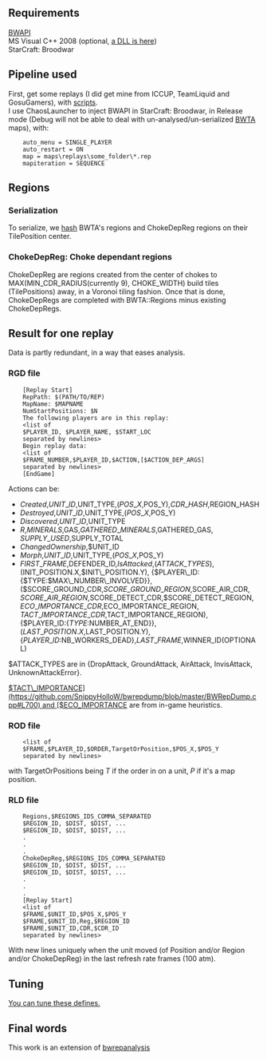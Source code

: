 Requirements
------------
[BWAPI](http://code.google.com/p/bwapi/)   
MS Visual C++ 2008 (optional, [a DLL is here](https://github.com/SnippyHolloW/bwrepdump/blob/master/Release/BWRepDump.dll?raw=true))   
StarCraft: Broodwar  

Pipeline used
-------------
First, get some replays (I did get mine from ICCUP, TeamLiquid and GosuGamers),
 with [scripts](https://github.com/SnippyHolloW/Broodwar_replays_scrappers).  
I use ChaosLauncher to inject BWAPI in StarCraft: Broodwar, in Release mode
(Debug will not be able to deal with un-analysed/un-serialized 
[BWTA](http://code.google.com/p/bwta/) maps), with:

        auto_menu = SINGLE_PLAYER
        auto_restart = ON
        map = maps\replays\some_folder\*.rep
        mapiteration = SEQUENCE

Regions
-------
### Serialization
To serialize, we [hash](https://github.com/SnippyHolloW/bwrepdump/blob/master/BWRepDump.cpp#L40-43) BWTA's regions and ChokeDepReg regions on their TilePosition center.

### ChokeDepReg: Choke dependant regions
ChokeDepReg are regions created from the center of chokes to MAX(MIN\_CDR\_RADIUS(currently 9), CHOKE\_WIDTH) build tiles (TilePositions) away, in a Voronoi tiling fashion. Once that is done, ChokeDepRegs are completed with BWTA::Regions minus existing ChokeDepRegs.
  
Result for one replay
---------------------
Data is partly redundant, in a way that eases analysis.
### RGD file
        [Replay Start]
        RepPath: $(PATH/TO/REP)
        MapName: $MAPNAME
        NumStartPositions: $N
        The following players are in this replay:
        <list of 
        $PLAYER_ID, $PLAYER_NAME, $START_LOC
        separated by newlines>
        Begin replay data:
        <list of
        $FRAME_NUMBER,$PLAYER_ID,$ACTION,[$ACTION_DEP_ARGS]
        separated by newlines>
        [EndGame]
        
Actions can be:
- *Created*,$UNIT\_ID,$UNIT\_TYPE,($POS\_X,$POS\_Y),$CDR\_HASH,$REGION\_HASH  
- *Destroyed*,$UNIT\_ID,$UNIT\_TYPE,($POS\_X,$POS\_Y)  
- *Discovered*,$UNIT\_ID,$UNIT\_TYPE  
- *R*,$MINERALS,$GAS,$GATHERED\_MINERALS,$GATHERED\_GAS,  
$SUPPLY\_USED,$SUPPLY\_TOTAL  
- *ChangedOwnership*,$UNIT\_ID  
- *Morph*,$UNIT\_ID,$UNIT\_TYPE,($POS\_X,$POS\_Y)  
- $FIRST\_FRAME,$DEFENDER\_ID,*IsAttacked*,($ATTACK\_TYPES),
($INIT\_POSITION.X,$INIT\_POSITION.Y),  
{$PLAYER\_ID:{$TYPE:$MAX\_NUMBER\_INVOLVED}},  
($SCORE\_GROUND\_CDR,$SCORE\_GROUND\_REGION,$SCORE\_AIR\_CDR,  
$SCORE\_AIR\_REGION,$SCORE\_DETECT\_CDR,$SCORE\_DETECT\_REGION,  
$ECO\_IMPORTANCE\_CDR,$ECO\_IMPORTANCE\_REGION,  
$TACT\_IMPORTANCE\_CDR,$TACT\_IMPORTANCE\_REGION),  
{$PLAYER\_ID:{$TYPE:$NUMBER\_AT\_END}},($LAST\_POSITION.X,$LAST\_POSITION.Y),  
{$PLAYER\_ID:$NB\_WORKERS\_DEAD},$LAST\_FRAME,$WINNER\_ID(OPTIONAL)  

$ATTACK\_TYPES are in {DropAttack, GroundAttack, AirAttack, InvisAttack, UnknownAttackError}.  

[$TACT\_IMPORTANCE](https://github.com/SnippyHolloW/bwrepdump/blob/master/BWRepDump.cpp#L700) and [$ECO\_IMPORTANCE](https://github.com/SnippyHolloW/bwrepdump/blob/master/BWRepDump.cpp#L666) are from in-game heuristics.  

### ROD file
        <list of
        $FRAME,$PLAYER_ID,$ORDER,TargetOrPosition,$POS_X,$POS_Y
        separated by newlines>
with TargetOrPositions being *T* if the order in on a unit, *P* if it's a map position.  

### RLD file
        Regions,$REGIONS_IDS_COMMA_SEPARATED
        $REGION_ID, $DIST, $DIST, ...
        $REGION_ID, $DIST, $DIST, ...
        .
        .
        .
        ChokeDepReg,$REGIONS_IDS_COMMA_SEPARATED
        $REGION_ID, $DIST, $DIST, ...
        $REGION_ID, $DIST, $DIST, ...
        .
        .
        .
        [Replay Start]
        <list of
        $FRAME,$UNIT_ID,$POS_X,$POS_Y
        $FRAME,$UNIT_ID,Reg,$REGION_ID
        $FRAME,$UNIT_ID,CDR,$CDR_ID
        separated by newlines>

With new lines uniquely when the unit moved (of Position and/or Region and/or ChokeDepReg) in the last refresh rate frames (100 atm).

Tuning
------
[You can tune these defines.](https://github.com/SnippyHolloW/bwrepdump/blob/master/BWRepDump.cpp#L7-14)


Final words
-----------
This work is an extension of [bwrepanalysis](http://code.google.com/p/bwrepanalysis/)

